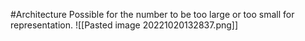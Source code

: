 #Architecture
Possible for the number to be too large or too small for representation.
![[Pasted image 20221020132837.png]]
